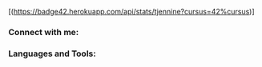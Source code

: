 [(https://badge42.herokuapp.com/api/stats/tjennine?cursus=42%cursus)]

### Connect with me:


### Languages and Tools: